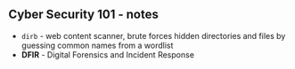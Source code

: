 ## Cyber Security 101 - notes

- `dirb` - web content scanner, brute forces hidden directories and files by guessing common names from a wordlist
- **DFIR** - Digital Forensics and Incident Response